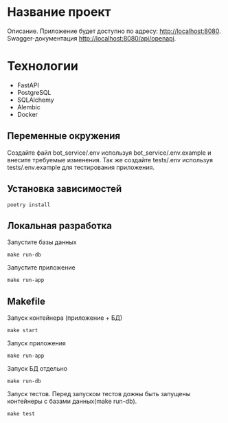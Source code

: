# Название проект
Описание.
Приложение будет доступно по адресу: [http://localhost:8080](http://localhost:8080). Swagger-документация [http://localhost:8080/api/openapi](http://localhost:8080/api/openapi).

# Технологии
* FastAPI
* PostgreSQL
* SQLAlchemy
* Alembic
* Docker

## Переменные окружения
Создайте файл bot_service/.env используя bot_service/.env.example и внесите требуемые изменения.
Так же создайте tests/.env используя tests/.env.example для тестирования приложения.

## Установка зависимостей

```
poetry install
```

## Локальная разработка
Запустите базы данных
```
make run-db
```
Запустите приложение
```
make run-app
```

## Makefile

Запуск контейнера (приложение + БД)
```
make start
```

Запуск приложения
```
make run-app
```

Запуск БД отдельно
```
make run-db
```

Запуск тестов. Перед запуском тестов дожны быть запущены контейнеры с базами данных(make run-db).
```
make test
```